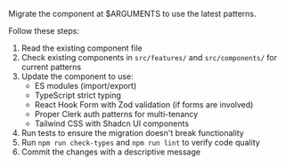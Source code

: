 Migrate the component at $ARGUMENTS to use the latest patterns.

Follow these steps:

1. Read the existing component file
2. Check existing components in `src/features/` and `src/components/` for current patterns
3. Update the component to use:
   - ES modules (import/export)
   - TypeScript strict typing
   - React Hook Form with Zod validation (if forms are involved)
   - Proper Clerk auth patterns for multi-tenancy
   - Tailwind CSS with Shadcn UI components
4. Run tests to ensure the migration doesn't break functionality
5. Run `npm run check-types` and `npm run lint` to verify code quality
6. Commit the changes with a descriptive message
